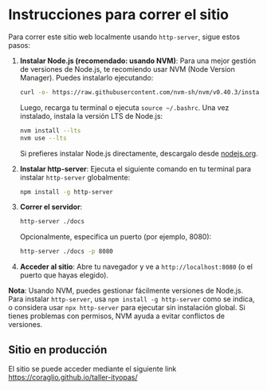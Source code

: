 # Instrucciones para correr el sitio

Para correr este sitio web localmente usando `http-server`, sigue estos pasos:

1. **Instalar Node.js (recomendado: usando NVM)**: Para una mejor gestión de versiones de Node.js, te recomiendo usar NVM (Node Version Manager). Puedes instalarlo ejecutando:
   
   ```bash
   curl -o- https://raw.githubusercontent.com/nvm-sh/nvm/v0.40.3/install.sh | bash
   ```
   Luego, recarga tu terminal o ejecuta `source ~/.bashrc`. Una vez instalado, instala la versión LTS de Node.js:
   ```bash
   nvm install --lts
   nvm use --lts
   ```
   Si prefieres instalar Node.js directamente, descargalo desde [nodejs.org](https://nodejs.org/).

2. **Instalar http-server**: Ejecuta el siguiente comando en tu terminal para instalar `http-server` globalmente:
   ```bash
   npm install -g http-server
   ```

3. **Correr el servidor**: 
   ```bash
   http-server ./docs
   ```
   Opcionalmente, especifica un puerto (por ejemplo, 8080):
   ```bash
   http-server ./docs -p 8080
   ```

4. **Acceder al sitio**: Abre tu navegador y ve a `http://localhost:8080` (o el puerto que hayas elegido).

**Nota**: Usando NVM, puedes gestionar fácilmente versiones de Node.js. Para instalar `http-server`, usa `npm install -g http-server` como se indica, o considera usar `npx http-server` para ejecutar sin instalación global. Si tienes problemas con permisos, NVM ayuda a evitar conflictos de versiones.

## Sitio en producción

El sitio se puede acceder mediante el siguiente link https://coraglio.github.io/taller-ityopas/
